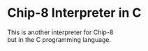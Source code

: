 # Chip-8 Interpreter in C 

This is another interpreter for Chip-8  
but in the C programming language.
